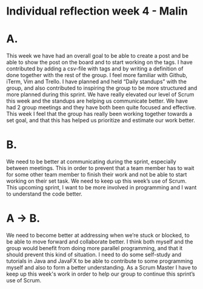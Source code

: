 ﻿# Individual reflection week 4 - Malin


# A. 
This week we have had an overall goal to be able to create a post and be able to show the post on the board and to start working on the tags. I have contributed by adding a csv-file with tags and by writing a definition of done together with the rest of the group. I feel more familiar with Github, iTerm, Vim and Trello. I have planned and held “Daily standups” with the group, and also contributed to inspiring the group to be more structured and more planned during this sprint. We have really elevated our level of Scrum this week and the standups are helping us communicate better. We have had 2 group meetings and they have both been quite focused and effective. This week I feel that the group has really been working together towards a set goal, and that this has helped us prioritize and estimate our work better.


# B.
We need to be better at communicating during the sprint, especially between meetings. This in order to prevent that a team member has to wait for some other team member to finish their work and not be able to start working on their set task. We need to keep up this week’s use of Scrum. This upcoming sprint, I want to be more involved in programming and I want to understand the code better. 


# A → B.
We need to become better at addressing when we’re stuck or blocked, to be able to move forward and collaborate better. I think both myself and the group would benefit from doing more parallel programming, and that it should prevent this kind of situation. 
I need to do some self-study and tutorials in Java and JavaFX to be able to contribute to some programming myself and also to form a better understanding. As a Scrum Master I have to keep up this week's work in order to help our group to continue this sprint’s use of Scrum.